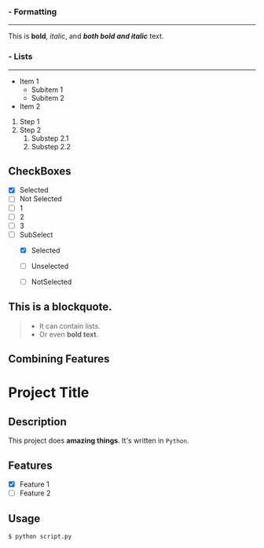 ### - Formatting
---
This is **bold**, *italic*, and ***both bold and italic*** text.

### - Lists
---
- Item 1
  - Subitem 1
  - Subitem 2
- Item 2

1. Step 1
2. Step 2
    1. Substep 2.1
    2. Substep 2.2

## CheckBoxes
- [x] Selected
- [ ] Not Selected
- [ ] 1
- [ ] 2
- [ ] 3
- [ ] SubSelect
  - [x] Selected
  - [ ] Unselected
  - [ ] NotSelected 

  
## This is a blockquote.
>
> - It can contain lists.
> - Or even **bold text**.

## Combining Features

# Project Title

## Description
This project does **amazing things**. It's written in `Python`.

## Features
- [x] Feature 1
- [ ] Feature 2

## Usage
```bash
$ python script.py
